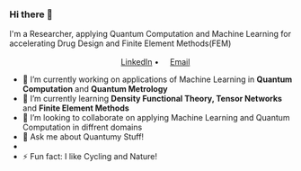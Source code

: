 ### Hi there 👋

I'm a Researcher, applying Quantum Computation and Machine Learning for accelerating Drug Design and Finite Element Methods(FEM)

<p align="center">
  <a href="https://www.linkedin.com/in/farhad-abdi/"><img src="https://img.icons8.com/color/96/000000/linkedin-circled.png" height="16"/>LinkedIn</a> •
  <a href="mailto:qai.abdi@gmail.com"><img src="https://img.icons8.com/color/96/000000/email.png" height="16"/>Email</a>
</p>

- 🔭 I’m currently working on applications of Machine Learning in **Quantum Computation** and **Quantum Metrology**
- 🌱 I’m currently learning **Density Functional Theory, Tensor Networks** and **Finite Element Methods**
- 👯 I’m looking to collaborate on applying Machine Learning and Quantum Computation in diffrent domains
- 💬 Ask me about Quantumy Stuff!
- 
- ⚡ Fun fact: I like Cycling and Nature!
